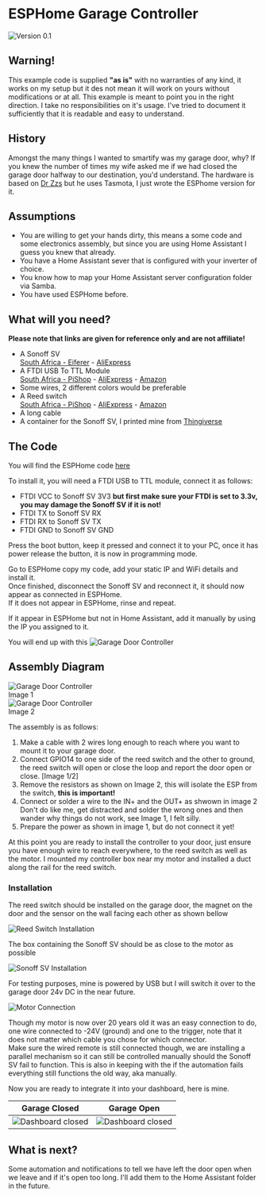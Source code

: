 # ESPHome Garage Controller

![Version 0.1](Images/finished-preinstallation.jpeg)

## Warning!

This example code is supplied **"as is"** with no warranties of any kind, it works on my setup but it des not mean it will work on yours without modifications or at all. This example is meant to point you in the right direction. I take no responsibilities on it's usage. 
I've tried to document it sufficiently that it is readable and easy to understand.

## History

Amongst the many things I wanted to smartify was my garage door, why? If you knew the number of times my wife asked me if we had closed the garage door halfway to our destination, you'd understand.
The hardware is based on [Dr Zzs](https://youtu.be/QMepwpyjMCY) but he uses Tasmota, I just wrote the ESPhome version for it.

## Assumptions

- You are willing to get your hands dirty, this means a some code and some electronics assembly, but since you are using Home Assistant I guess you knew that already.
- You have a Home Assistant sever that is configured with your inverter of choice.
- You know how to map your Home Assistant server configuration folder via Samba.
- You have used ESPHome before.

## What will you need?

**Please note that links are given for reference only and are not affiliate!**

* A Sonoff SV  
  [South Africa - Eiferer](https://eiferer.co.za/products/sonoff®-sv-inching-self-locking-wifi-wireless-switch-5v-24v) -
  [AliExpress](https://www.aliexpress.com/item/4001131764434.html)  
* A FTDI USB To TTL Module  
  [South Africa - PiShop](https://www.pishop.co.za/store/geekcreit-ft232rl-ftdi-usb-to-ttl-serial-converter-adapter-module?keyword=usb%20programmer&category_id=0) - 
  [AliExpress](https://www.aliexpress.com/item/32273550144.html) - [Amazon](https://www.amazon.com/WWZMDiB-FT232RL-Converter-Adapter-Breakout/dp/B0BJKCSZZW/?adgrpid=81891463152&hvadid=585362629887&hvdev=c&hvlocphy=1028632&hvnetw=g&hvqmt=b&hvrand=977913646945187746&hvtargid=kwd-298938143740&hydadcr=20753_13331633)
* Some wires, 2 different colors would be preferable
* A Reed switch  
  [South Africa - PiShop](https://www.pishop.co.za/store/zinc-alloy-alarm-garage-windowrolling-door-reed-switch?keyword=reed&category_id=0) - 
  [AliExpress](https://www.aliexpress.com/item/32933262677.html) - 
  [Amazon](https://www.amazon.com/uxcell-Security-Rolling-Contact-Magnetic/dp/B07F5WKS4N/?crid=FRMK7WT0C9ZD&sprefix=reed+switch+garage,aps,407&th=1aliex)
* A long cable
* A container for the Sonoff SV, I printed mine from [Thingiverse](https://www.thingiverse.com/thing:3459812)

## The Code

You will find the ESPHome code [here](ESPHome/esphome-garage-door-controller.yaml)

To install it, you will need a FTDI USB to TTL module, connect it as follows:
- FTDI VCC to Sonoff SV 3V3 **but first make sure your FTDI is set to 3.3v, you may damage the Sonoff SV if it is not!**
- FTDI TX to Sonoff SV RX
- FTDI RX to Sonoff SV TX
- FTDI GND to Sonoff SV GND

Press the boot button, keep it pressed and connect it to your PC, once it has power release the button, it is now in programming mode.

Go to ESPHome copy my code, add your static IP and WiFi details and install it.  
Once finished, disconnect the Sonoff SV and reconnect it, it should now appear as connected in ESPHome.  
If it does not appear in ESPHome, rinse and repeat.

If it appear in ESPHome but not in Home Assistant, add it manually by using the IP you assigned to it.

You will end up with this
![Garage Door Controller](Images/HA-Integration.jpeg)

## Assembly Diagram

![Garage Door Controller](Images/board-and-housing.jpeg)  
Image 1  
![Garage Door Controller](Images/board-wiring-to-garage-door.jpeg)  
Image 2  

The assembly is as follows:
1. Make a cable with 2 wires long enough to reach where you want to mount it to your garage door.
2. Connect GPIO14 to one side of the reed switch and the other to ground, the reed switch will open or close the loop and report the door open or close. [Image 1/2]
3. Remove the resistors as shown on Image 2, this will isolate the ESP from the switch, **this is important!**
4. Connect or solder a wire to the IN+ and the OUT+ as shwown in image 2 
   Don't do like me, get distracted and solder the wrong ones and then wander why things do not work, see Image 1, I felt silly. 
5. Prepare the power as shown in image 1, but do not connect it yet!

At this point you are ready to install the controller to your door, just ensure you have enough wire to reach everywhere, to the reed switch as well as the motor. I mounted my controller box near my motor and installed a duct along the rail for the reed switch.

### Installation

The reed switch should be installed on the garage door, the magnet on the door and the sensor on the wall facing each other as shown bellow

![Reed Switch Installation](Images/reed-switch-installed.jpeg)

The box containing the Sonoff SV should be as close to the motor as possible

![Sonoff SV Installation](Images/installed-board-in-housing.jpeg)

For testing purposes, mine is powered by USB but I will switch it over to the garage door 24v DC in the near future.

![Motor Connection](Images/garage-door-to-board-wiring.jpeg)

Though my motor is now over 20 years old it was an easy connection to do, one wire connected to -24V (ground) and one to the trigger, note that it does not matter which cable you chose for which connector.   
Make sure the wired remote is still connected though, we are installing a parallel mechanism so it can still be controlled manually should the Sonoff SV fail to function. This is also in keeping with the if the automation fails everything still functions the old way, aka manually. 

Now you are ready to integrate it into your dashboard, here is mine.

| Garage Closed                                                 | Garage Open                                                 |
| ------------------------------------------------------------- | ----------------------------------------------------------- |
| ![Dashboard closed](Images/home-dashboard-garage-closed.jpeg) | ![Dashboard closed](Images/home-dashboard-garage-open.jpeg) |

## What is next?

Some automation and notifications to tell we have left the door open when we leave and if it's open too long.
I'll add them to the Home Assistant folder in the future.